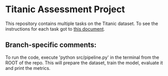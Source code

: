 # Titanic Assessment Project

This repository contains multiple tasks on the Titanic dataset. To see the instructions for each task got to [this document](docs/TASKS.md).


## Branch-specific comments:
To run the code, execute 'python src/pipeline.py' in the terminal from the ROOT of the repo. This will prepare the dataset, train the model, evaluate it and print the metrics.
